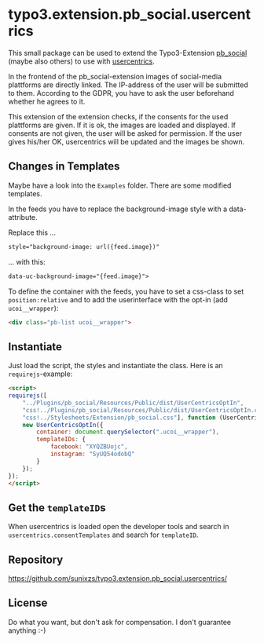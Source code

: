 # typo3.extension.pb_social.usercentrics

This small package can be used to extend the Typo3-Extension [pb_social](https://extensions.typo3.org/extension/pb_social/) (maybe also others) to use with [usercentrics](https://usercentrics.com).

In the frontend of the pb_social-extension images of social-media plattforms are directly linked. The IP-address of the user will be submitted to them. According to the GDPR, you have to ask the user beforehand whether he agrees to it.

This extension of the extension checks, if the consents for the used plattforms are given. If it is ok, the images are loaded and displayed. If consents are not given, the user will be asked for permission. If the user gives his/her OK, usercentrics will be updated and the images be shown.

## Changes in Templates

Maybe have a look into the `Examples` folder. There are some modified templates.

In the feeds you have to replace the background-image style with a data-attribute.

Replace this ...
``` html
style="background-image: url({feed.image})"
```

... with this:
``` html
data-uc-background-image="{feed.image}">
```

To define the container with the feeds, you have to set a css-class to set `position:relative` and to add the userinterface with the opt-in (add `ucoi__wrapper`):

``` html
<div class="pb-list ucoi__wrapper">
```

## Instantiate

Just load the script, the styles and instantiate the class. Here is an `requirejs`-example:

``` html
<script>
requirejs([
    "../Plugins/pb_social/Resources/Public/dist/UserCentricsOptIn", 
    "css!../Plugins/pb_social/Resources/Public/dist/UserCentricsOptIn.css", 
    "css!../Stylesheets/Extension/pb_social.css"], function (UserCentricsOptIn) {
    new UserCentricsOptIn({
        container: document.querySelector(".ucoi__wrapper"),
        templateIDs: {
            facebook: "XYQZBUojc",
            instagram: "SyUQ54odobQ"
        }
    });
});
</script>
```

## Get the `templateID`s

When usercentrics is loaded open the developer tools and search in `usercentrics.consentTemplates` and search for `templateID`.

## Repository

https://github.com/sunixzs/typo3.extension.pb_social.usercentrics/

## License

Do what you want, but don't ask for compensation. I don't guarantee anything :-)